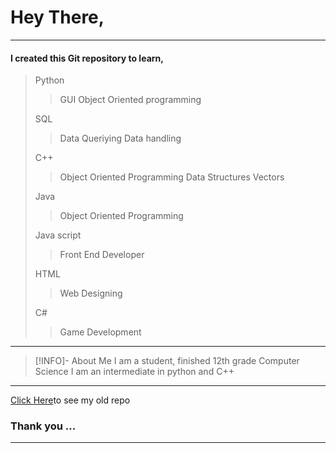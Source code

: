 # Hey There,

---

#### I created this Git repository to learn,

> Python
>   > GUI
>   > Object Oriented programming
>
> SQL
>  > Data Queriying
>  > Data handling
>
> C++
>   > Object Oriented Programming
>   > Data Structures
>   > Vectors
>
> Java
>   > Object Oriented Programming
>   
> Java script
>   > Front End Developer
>   
> HTML
>   > Web Designing
>
> C#
>   > Game Development 
>
---

>[!INFO]- About Me
>I am a student,
>finished 12th grade Computer Science
>I am an intermediate in python and C++

---

[Click Here](https://github.com/Tharun-Kumar-A/Code)to see my old repo

### Thank you \.\.\.

---


